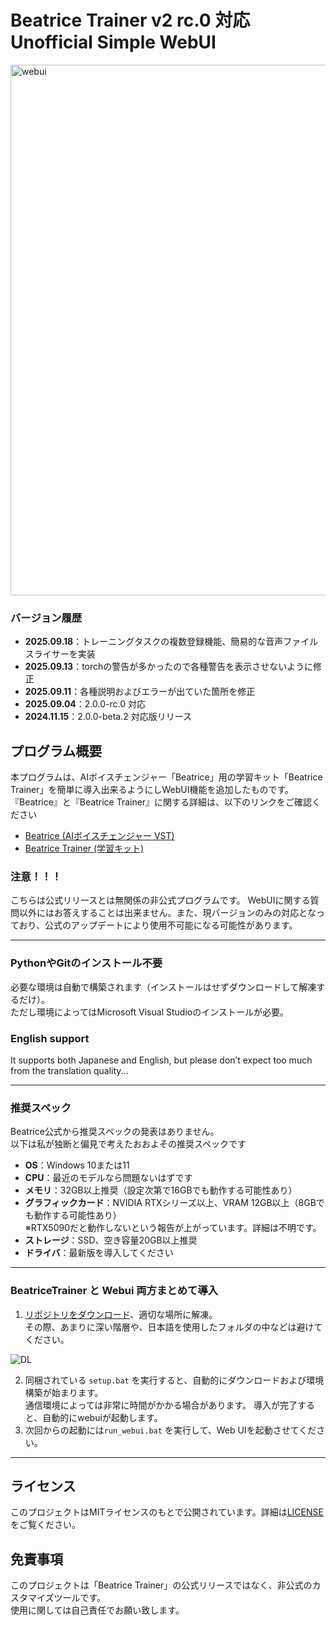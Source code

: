 # Beatrice Trainer v2 rc.0 対応　Unofficial Simple WebUI

<img width="1054" height="849" alt="webui" src="https://github.com/user-attachments/assets/79bc04ee-399e-4762-b6fb-7d3d0cd7547b" />


### バージョン履歴
- **2025.09.18**：トレーニングタスクの複数登録機能、簡易的な音声ファイルスライサーを実装
- **2025.09.13**：torchの警告が多かったので各種警告を表示させないように修正
- **2025.09.11**：各種説明およびエラーが出ていた箇所を修正
- **2025.09.04**：2.0.0-rc.0 対応
- **2024.11.15**：2.0.0-beta.2 対応版リリース


## プログラム概要

本プログラムは、AIボイスチェンジャー「Beatrice」用の学習キット「Beatrice Trainer」を簡単に導入出来るようにしWebUI機能を追加したものです。  
『Beatrice』と『Beatrice Trainer』に関する詳細は、以下のリンクをご確認ください

- [Beatrice (AIボイスチェンジャー VST)](https://prj-beatrice.com/)
- [Beatrice Trainer (学習キット)](https://huggingface.co/fierce-cats/beatrice-trainer) 


### 注意！！！
こちらは公式リリースとは無関係の非公式プログラムです。 
WebUIに関する質問以外にはお答えすることは出来ません。また、現バージョンのみの対応となっており、公式のアップデートにより使用不可能になる可能性があります。

---
### PythonやGitのインストール不要
必要な環境は自動で構築されます（インストールはせずダウンロードして解凍するだけ）。  
ただし環境によってはMicrosoft Visual Studioのインストールが必要。  

### English support
It supports both Japanese and English, but please don’t expect too much from the translation quality...


---

### 推奨スペック

Beatrice公式から推奨スペックの発表はありません。  
以下は私が独断と偏見で考えたおおよその推奨スペックです

- **OS**：Windows 10または11  
- **CPU**：最近のモデルなら問題ないはずです
- **メモリ**：32GB以上推奨（設定次第で16GBでも動作する可能性あり）
- **グラフィックカード**：NVIDIA RTXシリーズ以上、VRAM 12GB以上（8GBでも動作する可能性あり）  
※RTX5090だと動作しないという報告が上がっています。詳細は不明です。
- **ストレージ**：SSD、空き容量20GB以上推奨
- **ドライバ**：最新版を導入してください

---


### BeatriceTrainer と Webui 両方まとめて導入

1. [リポジトリをダウンロード](https://github.com/niel-blue/beatrice-trainer-webui/archive/refs/heads/main.zip)、適切な場所に解凍。  
その際、あまりに深い階層や、日本語を使用したフォルダの中などは避けてください。


![DL](https://github.com/user-attachments/assets/86e9a444-8c46-4106-9de0-4d5abb1c348b)


2. 同梱されている `setup.bat` を実行すると、自動的にダウンロードおよび環境構築が始まります。  
通信環境によっては非常に時間がかかる場合があります。  導入が完了すると、自動的にwebuiが起動します。
3. 次回からの起動には`run_webui.bat` を実行して、Web UIを起動させてください。    


---


## ライセンス
このプロジェクトはMITライセンスのもとで公開されています。詳細は[LICENSE](LICENSE)をご覧ください。

## 免責事項
このプロジェクトは「Beatrice Trainer」の公式リリースではなく、非公式のカスタマイズツールです。  
使用に関しては自己責任でお願い致します。

